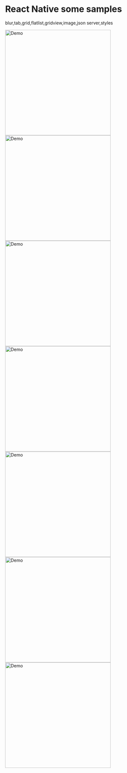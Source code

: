 # React Native some samples
blur,tab,grid,flatlist,gridview,image,json server,styles

<img src="https://raw.githubusercontent.com/EugenePizzerbert/pacman/master/screenshots/Screenshot_24.jpg" alt="Demo" width="340" />

<img src="https://raw.githubusercontent.com/EugenePizzerbert/pacman/master/screenshots/Screenshot_25.jpg" alt="Demo" width="340" />

<img src="https://raw.githubusercontent.com/EugenePizzerbert/pacman/master/screenshots/Screenshot_26.jpg" alt="Demo" width="340" />

<img src="https://raw.githubusercontent.com/EugenePizzerbert/pacman/master/screenshots/Screenshot_27.jpg" alt="Demo" width="340" />

<img src="https://raw.githubusercontent.com/EugenePizzerbert/pacman/master/screenshots/Screenshot_28.jpg" alt="Demo" width="340" />

<img src="https://raw.githubusercontent.com/EugenePizzerbert/pacman/master/screenshots/Screenshot_29.jpg" alt="Demo" width="340" />

<img src="https://raw.githubusercontent.com/EugenePizzerbert/pacman/master/screenshots/Screenshot_30.jpg" alt="Demo" width="340" />

